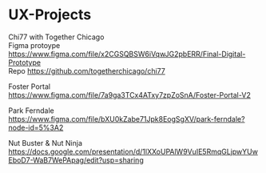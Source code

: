 # UX-Projects

Chi77 with Together Chicago <br>
Figma protoype <https://www.figma.com/file/x2CGSQBSW6iVqwJG2pbERR/Final-Digital-Prototype> <br>
Repo <https://github.com/togetherchicago/chi77>

Foster Portal
<https://www.figma.com/file/7a9ga3TCx4ATxy7zpZoSnA/Foster-Portal-V2>

Park Ferndale
<https://www.figma.com/file/bXU0kZabe71Jpk8EogSgXV/park-ferndale?node-id=5%3A2>

Nut Buster & Nut Ninja
<https://docs.google.com/presentation/d/1lXXoUPAlW9VuIE5RmqGLjpwYUwEboD7-WaB7WePApag/edit?usp=sharing>
